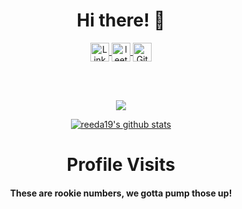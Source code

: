 <h1 align="center">Hi there! 👋</h1>

<p align="center">
  <a href="https://www.linkedin.com/in/alex--reed/" > 
    <img align="center" alt="Linkedin" width="30px" src="https://img.icons8.com/color/48/000000/linkedin.png" />
  </a>
  <a href="https://leetcode.com/reeda19/">
    <img align="center" alt="leetcode" width="30px" src="https://user-images.githubusercontent.com/32040901/79929570-197c2480-8414-11ea-9358-c92a53916a7f.png" />
  </a>
  <a href="https://github.com/reeda19">
    <img align="center" alt="Github" width="30px" src="https://github.com/fluidicon.png" />
  </a>
</p>

<br/>
<br/>
<p align="center">
  <a href="https://github.com/reeda19" class="rich-diff-level-one">
    <img align="center" src="https://github-readme-stats.vercel.app/api/top-langs/?username=reeda19&theme=dark">
  </a>
</p>

<p align="center">
  <a href="https://github.com/reeda19" class="rich-diff-level-one">
    <img align="center" src="https://github-readme-stats.vercel.app/api?username=reeda19&count_private=true&show_icons=true&theme=dark&line_height=27" alt="reeda19's github stats"/>
  </a>
</p>

<h1 align="center">Profile Visits</h1>
<h4 align="center">These are rookie numbers, we gotta pump those up!</h4>

<p align="center">
  <img src="https://profile-counter.glitch.me/reeda19/count.svg" alt="" />
</p>



<!--
**reeda19/reeda19** is a ✨ _special_ ✨ repository because its `README.md` (this file) appears on your GitHub profile.
Here are some ideas to get you started:
- 🔭 I’m currently working on ...
- 🌱 I’m currently learning ...
- 👯 I’m looking to collaborate on ...
- 🤔 I’m looking for help with ...
- 💬 Ask me about ...
- 📫 How to reach me: ...
- 😄 Pronouns: ...
- ⚡ Fun fact: ...
-->
